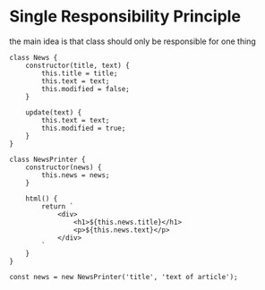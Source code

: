 # Single Responsibility Principle

the main idea is that class should only be responsible for one thing

```
class News {
    constructor(title, text) {
        this.title = title;
        this.text = text;
        this.modified = false;
    }

    update(text) {
        this.text = text;
        this.modified = true;
    }
}

class NewsPrinter {
    constructor(news) {
        this.news = news;
    }

    html() {
        return `
            <div>
                <h1>${this.news.title}</h1>
                <p>${this.news.text}</p>
            </div>
        `
    }
}

const news = new NewsPrinter('title', 'text of article');
```